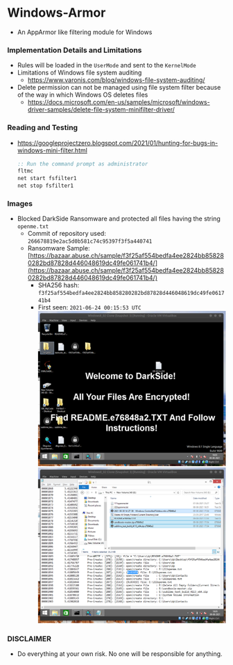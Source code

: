 # Windows-Armor

- An AppArmor like filtering module for Windows


### Implementation Details and Limitations
- Rules will be loaded in the `UserMode` and sent to the `KernelMode`
- Limitations of Windows file system auditing
	- https://www.varonis.com/blog/windows-file-system-auditing/
- Delete permission can not be managed using file system filter because of the way in which Windows OS deletes files
	- https://docs.microsoft.com/en-us/samples/microsoft/windows-driver-samples/delete-file-system-minifilter-driver/


### Reading and Testing
- https://googleprojectzero.blogspot.com/2021/01/hunting-for-bugs-in-windows-mini-filter.html
	<!-- REFER: https://stackoverflow.com/questions/20303826/highlight-bash-shell-code-in-markdown-files -->
	```bat
	:: Run the command prompt as administrator
	fltmc
	net start fsfilter1
	net stop fsfilter1
	```


### Images
- Blocked DarkSide Ransomware and protected all files having the string `openme.txt`
	- Commit of repository used: `266678819e2ac5d0b581c74c95397f3f5a440741`
	- Ransomware Sample: [https://bazaar.abuse.ch/sample/f3f25af554bedfa4ee2824bb858280282bd87828d446048619dc49fe061741b4/](https://bazaar.abuse.ch/sample/f3f25af554bedfa4ee2824bb858280282bd87828d446048619dc49fe061741b4/)
		- SHA256 hash: `f3f25af554bedfa4ee2824bb858280282bd87828d446048619dc49fe061741b4`
		- First seen: `2021-06-24 00:15:53 UTC`
	![Proof of performing the attack](images/11_IRPLogger/01_darkside_00.png)
	![Proof of files protected](images/11_IRPLogger/01_darkside_01.png)


### DISCLAIMER
- Do everything at your own risk. No one will be responsible for anything.

